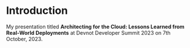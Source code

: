 # Introduction
My presentation titled **Architecting for the Cloud: Lessons Learned from Real-World Deployments** at Devnot Developer Summit 2023 on 7th October, 2023.